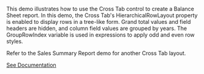 ﻿This demo illustrates how to use the Cross Tab control to create a Balance Sheet report. In this demo, the Cross Tab's HierarchicalRowLayout property is enabled to display rows in a tree-like form. Grand total values and field headers are hidden, and column field values are grouped by years. The GroupRowIndex variable is used in expressions to apply odd and even row styles.

Refer to the Sales Summary Report demo for another Cross Tab layout.

<a href="https://docs.devexpress.com/XtraReports/401303/create-reports/create-a-balance-sheet" target="_blank">See Documentation</a>
